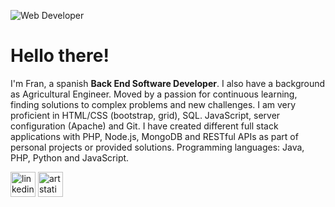 ![Web Developer](https://media-exp1.licdn.com/dms/image/C4D16AQHGhA4T3_vHSg/profile-displaybackgroundimage-shrink_350_1400/0/1646845397618?e=1659571200&v=beta&t=1XKcgQy0MgcYRmGRHl3CVkIBALnltnEc_dKF-fFCtvw)

# Hello there!
I'm Fran, a spanish __Back End Software Developer__. I also have a background as Agricultural Engineer. Moved by a passion for continuous learning, finding solutions to complex problems and new challenges. I am very proficient in HTML/CSS (bootstrap, grid), SQL. JavaScript, server configuration (Apache) and Git. I have created different full stack applications with PHP, Node.js, MongoDB and RESTful APIs as part of personal projects or provided solutions. Programming languages: Java, PHP, Python and JavaScript. 





[<img src='https://cdn.jsdelivr.net/npm/simple-icons@3.0.1/icons/linkedin.svg' alt='linkedin' height='40'>](https://www.linkedin.com/in/franpersanchez/) [<img src='https://cdn.jsdelivr.net/npm/simple-icons@3.0.1/icons/artstation.svg' alt='artstation' height='40'>](https://www.artstation.com/franperezs)  
